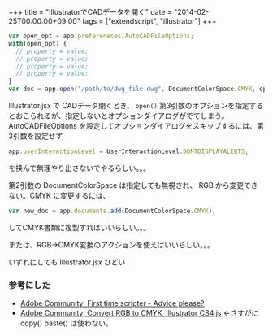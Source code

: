 +++
title = "IllustratorでCADデータを開く"
date = "2014-02-25T00:00:00+09:00"
tags = ["extendscript", "illustrator"]
+++

```js
var open_opt = app.prefereneces.AutoCADFileOptions;
with(open_opt) {
  // property = value;
  // property = value;
  // property = value;
  // property = value;
}
var doc = app.open("/path/to/dwg_file.dwg", DocumentColorSpace.CMYK, open_opt);
```


Illustrator.jsx で CADデータ開くとき、 `open()` 第3引数のオプションを指定するとおこられるが、指定しないとオプションダイアログがでてしまう。 AutoCADFileOptions を設定してオプションダイアログをスキップするには、第3引数を設定せず

```js
app.userInteractionLevel = UserInteractionLevel.DONTDISPLAYALERTS;
```

を挟んで無理やり出さないでやるらしい。。。

第2引数の DocumentColorSpace は指定しても無視され、 RGB から変更できない。CMYK に変更するには、

```js
var new_doc = app.documents.add(DocumentColorSpace.CMYK);
```

してCMYK書類に複製すればいいらしい。。。

または、RGB→CMYK変換のアクションを使えばいいらしい。。。

いずれにしても Illustrator.jsx ひどい


### 参考にした
- [Adobe Community: First time scripter - Advice please?](http://forums.adobe.com/message/3930842#3930842)
- [Adobe Community: Convert RGB to CMYK  Illustrator CS4 js](http://forums.adobe.com/message/2921358#2921358) ←さすがに copy() paste() は使わない。